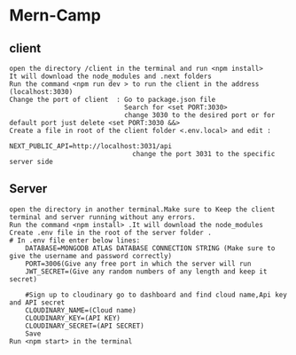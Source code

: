 # Mern-Camp

## client

    open the directory /client in the terminal and run <npm install>
    It will download the node_modules and .next folders
    Run the command <npm run dev > to run the client in the address (localhost:3030)
    Change the port of client  : Go to package.json file
                                 Search for <set PORT:3030>
                                 change 3030 to the desired port or for default port just delete <set PORT:3030 &&>
    Create a file in root of the client folder <.env.local> and edit :
                                   NEXT_PUBLIC_API=http://localhost:3031/api
                                   change the port 3031 to the specific server side

## Server

    open the directory in another terminal.Make sure to Keep the client terminal and server running without any errors.
    Run the command <npm install> .It will download the node_modules
    Create .env file in the root of the server folder .
    # In .env file enter below lines:
        DATABASE=MONGODB ATLAS DATABASE CONNECTION STRING (Make sure to give the username and password correctly)
        PORT=3006(Give any free port in which the server will run
        JWT_SECRET=(Give any random numbers of any length and keep it secret)

        #Sign up to cloudinary go to dashboard and find cloud name,Api key and API secret
        CLOUDINARY_NAME=(Cloud name)
        CLOUDINARY_KEY=(API KEY)
        CLOUDINARY_SECRET=(API SECRET)
        Save
    Run <npm start> in the terminal

